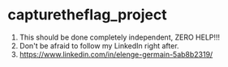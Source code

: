# capturetheflag_project
1. This should be done completely independent, ZERO HELP!!!
2. Don't be afraid to follow my LinkedIn right after.
3. https://www.linkedin.com/in/elenge-germain-5ab8b2319/ 
